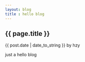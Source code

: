 ```yaml
---
layout: blog
title : hello blog
---
```

<h2 class="blog-post-title">{{ page.title }}</h2>
<p class="blog-post-meta">{{ post.date | date_to_string }} by hzy</p>
<p>just a hello blog</p>